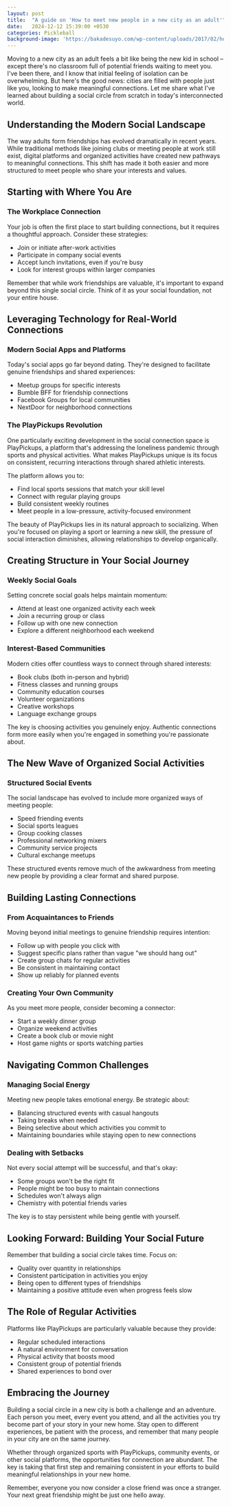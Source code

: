 ```yaml
---
layout: post
title:  "A guide on 'How to meet new people in a new city as an adult'"
date:   2024-12-12 15:39:00 +0530
categories: Pickleball
background-image: 'https://bakadesuyo.com/wp-content/uploads/2017/02/how-to-make-friends-as-an-adult.jpg'
---
```


Moving to a new city as an adult feels a bit like being the new kid in school – except there's no classroom full of potential friends waiting to meet you. I've been there, and I know that initial feeling of isolation can be overwhelming. But here's the good news: cities are filled with people just like you, looking to make meaningful connections. Let me share what I've learned about building a social circle from scratch in today's interconnected world.

## Understanding the Modern Social Landscape

The way adults form friendships has evolved dramatically in recent years. While traditional methods like joining clubs or meeting people at work still exist, digital platforms and organized activities have created new pathways to meaningful connections. This shift has made it both easier and more structured to meet people who share your interests and values.

## Starting with Where You Are

### The Workplace Connection
Your job is often the first place to start building connections, but it requires a thoughtful approach. Consider these strategies:
- Join or initiate after-work activities
- Participate in company social events
- Accept lunch invitations, even if you're busy
- Look for interest groups within larger companies

Remember that while work friendships are valuable, it's important to expand beyond this single social circle. Think of it as your social foundation, not your entire house.

## Leveraging Technology for Real-World Connections

### Modern Social Apps and Platforms
Today's social apps go far beyond dating. They're designed to facilitate genuine friendships and shared experiences:
- Meetup groups for specific interests
- Bumble BFF for friendship connections
- Facebook Groups for local communities
- NextDoor for neighborhood connections

### The PlayPickups Revolution
One particularly exciting development in the social connection space is PlayPickups, a platform that's addressing the loneliness pandemic through sports and physical activities. What makes PlayPickups unique is its focus on consistent, recurring interactions through shared athletic interests.

The platform allows you to:
- Find local sports sessions that match your skill level
- Connect with regular playing groups
- Build consistent weekly routines
- Meet people in a low-pressure, activity-focused environment

The beauty of PlayPickups lies in its natural approach to socializing. When you're focused on playing a sport or learning a new skill, the pressure of social interaction diminishes, allowing relationships to develop organically.

## Creating Structure in Your Social Journey

### Weekly Social Goals
Setting concrete social goals helps maintain momentum:
- Attend at least one organized activity each week
- Join a recurring group or class
- Follow up with one new connection
- Explore a different neighborhood each weekend

### Interest-Based Communities

Modern cities offer countless ways to connect through shared interests:
- Book clubs (both in-person and hybrid)
- Fitness classes and running groups
- Community education courses
- Volunteer organizations
- Creative workshops
- Language exchange groups

The key is choosing activities you genuinely enjoy. Authentic connections form more easily when you're engaged in something you're passionate about.

## The New Wave of Organized Social Activities

### Structured Social Events
The social landscape has evolved to include more organized ways of meeting people:
- Speed friending events
- Social sports leagues
- Group cooking classes
- Professional networking mixers
- Community service projects
- Cultural exchange meetups

These structured events remove much of the awkwardness from meeting new people by providing a clear format and shared purpose.

## Building Lasting Connections

### From Acquaintances to Friends
Moving beyond initial meetings to genuine friendship requires intention:
- Follow up with people you click with
- Suggest specific plans rather than vague "we should hang out"
- Create group chats for regular activities
- Be consistent in maintaining contact
- Show up reliably for planned events

### Creating Your Own Community
As you meet more people, consider becoming a connector:
- Start a weekly dinner group
- Organize weekend activities
- Create a book club or movie night
- Host game nights or sports watching parties

## Navigating Common Challenges

### Managing Social Energy
Meeting new people takes emotional energy. Be strategic about:
- Balancing structured events with casual hangouts
- Taking breaks when needed
- Being selective about which activities you commit to
- Maintaining boundaries while staying open to new connections

### Dealing with Setbacks
Not every social attempt will be successful, and that's okay:
- Some groups won't be the right fit
- People might be too busy to maintain connections
- Schedules won't always align
- Chemistry with potential friends varies

The key is to stay persistent while being gentle with yourself.

## Looking Forward: Building Your Social Future

Remember that building a social circle takes time. Focus on:
- Quality over quantity in relationships
- Consistent participation in activities you enjoy
- Being open to different types of friendships
- Maintaining a positive attitude even when progress feels slow

## The Role of Regular Activities

Platforms like PlayPickups are particularly valuable because they provide:
- Regular scheduled interactions
- A natural environment for conversation
- Physical activity that boosts mood
- Consistent group of potential friends
- Shared experiences to bond over

## Embracing the Journey

Building a social circle in a new city is both a challenge and an adventure. Each person you meet, every event you attend, and all the activities you try become part of your story in your new home. Stay open to different experiences, be patient with the process, and remember that many people in your city are on the same journey.

Whether through organized sports with PlayPickups, community events, or other social platforms, the opportunities for connection are abundant. The key is taking that first step and remaining consistent in your efforts to build meaningful relationships in your new home.

Remember, everyone you now consider a close friend was once a stranger. Your next great friendship might be just one hello away.
